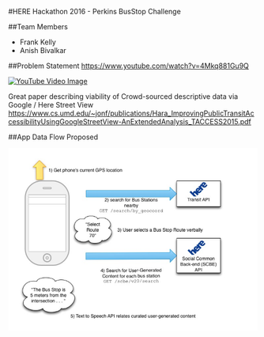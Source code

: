 #HERE Hackathon 2016 - Perkins BusStop Challenge

##Team Members
* Frank Kelly
* Anish Bivalkar

##Problem Statement
https://www.youtube.com/watch?v=4Mkq881Gu9Q

[![YouTube Video Image](https://img.youtube.com/vi/4Mkq881Gu9Q/0.jpg)](https://www.youtube.com/watch?v=4Mkq881Gu9Q)

Great paper describing viability of Crowd-sourced descriptive data via Google / Here Street View
https://www.cs.umd.edu/~jonf/publications/Hara_ImprovingPublicTransitAccessibilityUsingGoogleStreetView-AnExtendedAnalysis_TACCESS2015.pdf

##App Data Flow Proposed

![Alt text](/docs/dataflow.jpg?raw=true "Data Flow Diagram")


